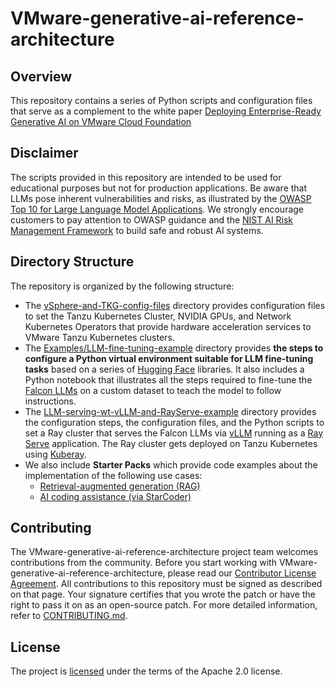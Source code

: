 # VMware-generative-ai-reference-architecture

## Overview

This repository contains a series of Python scripts and configuration files that serve as a complement to the
white paper [Deploying Enterprise-Ready Generative AI on VMware Cloud Foundation](https://core.vmware.com/resource/deploying-enterprise-ready-generative-ai-vmware-cloud-foundation)

## Disclaimer
The scripts provided in this repository are intended to be used for educational purposes but not for production applications. Be aware that LLMs pose inherent vulnerabilities and risks, as illustrated by the [OWASP Top 10 for Large Language Model Applications](https://owasp.org/www-project-top-10-for-large-language-model-applications/). We strongly encourage customers to pay attention to OWASP guidance and the [NIST AI Risk Management Framework](https://www.nist.gov/itl/ai-risk-management-framework) to build safe and robust AI systems.

## Directory Structure<br>
The repository is organized by the following structure:<br>
- The [vSphere-and-TKG-config-files](https://github.com/vmware-ai-labs/VMware-generative-ai-reference-architecture/tree/main/vSphere-and-TKG-config-files) directory provides configuration files to set the Tanzu Kubernetes Cluster, NVIDIA GPUs, and Network Kubernetes Operators
  that provide hardware acceleration services to VMware Tanzu Kubernetes clusters.
- The [Examples/LLM-fine-tuning-example](https://github.com/vmware-ai-labs/VMware-generative-ai-reference-architecture/tree/main/Examples/LLM-fine-tuning-example) 
directory provides __the steps to configure a Python virtual environment suitable for LLM fine-tuning tasks__ based on a series of 
[Hugging Face](https://huggingface.co/) libraries. It also includes a Python notebook that illustrates all the steps required to fine-tune
the [Falcon LLMs](https://falconllm.tii.ae/) on a custom dataset to teach the model to follow instructions.
- The [LLM-serving-wt-vLLM-and-RayServe-example](https://github.com/vmware-ai-labs/VMware-generative-ai-reference-architecture/tree/main/Examples/LLM-serving-wt-vLLM-and-RayServe-example) directory provides the configuration steps, the configuration files, and the Python
scripts to set a Ray cluster that serves the Falcon LLMs via [vLLM](https://github.com/vllm-project/vllm) running as a 
[Ray Serve](https://docs.ray.io/en/latest/serve/index.html) application. The Ray cluster gets deployed on Tanzu Kubernetes using
[Kuberay](https://github.com/ray-project/kuberay).
- We also include __Starter Packs__ which provide code examples about the implementation of the following use cases:
  - [Retrieval-augmented generation (RAG)](https://github.com/vmware-ai-labs/VMware-generative-ai-reference-architecture/tree/main/Starter-Pack/RAG)
  - [AI coding assistance (via StarCoder)](https://github.com/vmware-ai-labs/VMware-generative-ai-reference-architecture/tree/main/Starter-Pack/SafeCoder)


## Contributing

The VMware-generative-ai-reference-architecture project team welcomes contributions from the community. Before you start working with VMware-generative-ai-reference-architecture, please
read our [Contributor License Agreement](https://cla.vmware.com/cla/1/preview). All contributions to this repository must be
signed as described on that page. Your signature certifies that you wrote the patch or have the right to pass it on
as an open-source patch. For more detailed information, refer to [CONTRIBUTING.md](CONTRIBUTING_CLA.md).

## License
The project is [licensed](https://github.com/vmware-ai-labs/VMware-generative-ai-reference-architecture/blob/main/LICENSE) under the terms of the Apache 2.0 license.
